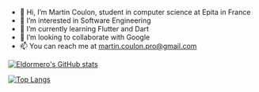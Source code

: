 - 👋 Hi, I’m Martin Coulon, student in computer science at Epita in France
- 👀 I’m interested in Software Engineering
- 🌱 I’m currently learning Flutter and Dart
- 💞️ I’m looking to collaborate with Google
- 📫 You can reach me at martin.coulon.pro@gmail.com

<!---
m-coulon/m-coulon is a ✨ special ✨ repository because its `README.md` (this file) appears on your GitHub profile.
You can click the Preview link to take a look at your changes.
--->

[![Eldormero's GitHub stats](https://github-readme-stats.vercel.app/api?username=eldormero)](https://github.com/anuraghazra/github-readme-stats)

[![Top Langs](https://github-readme-stats.vercel.app/api/top-langs/?username=m-coulon&layout=compact)](https://github.com/m-coulon/m-coulon)
